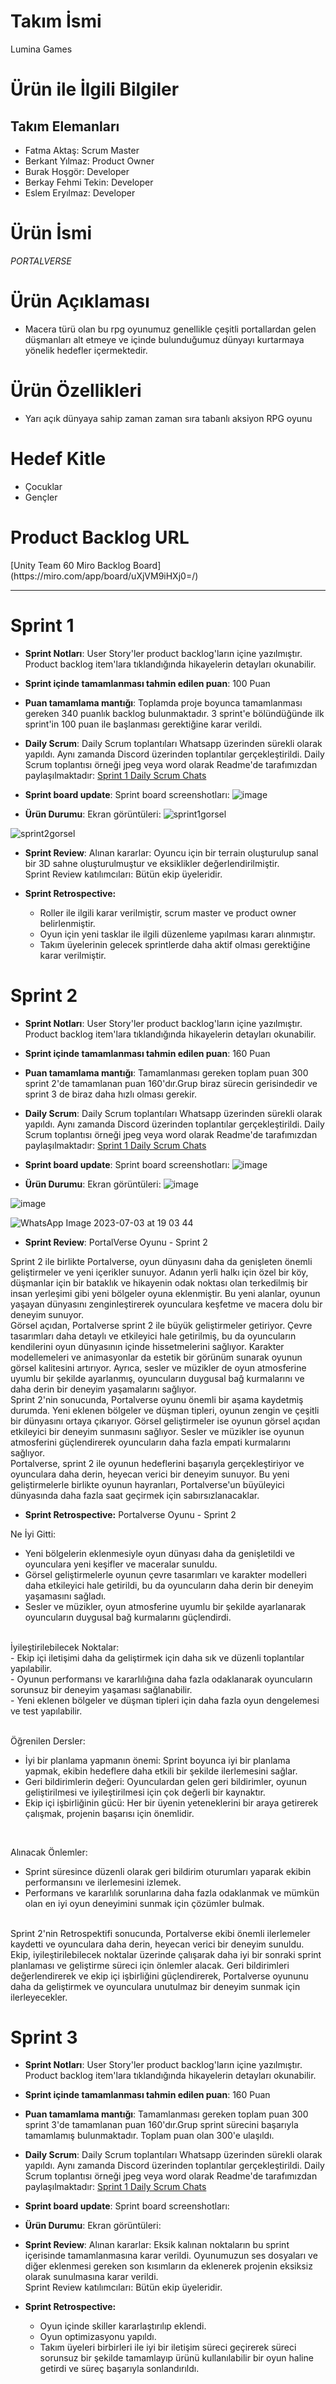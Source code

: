 <h1>Takım İsmi</h1>
<p>Lumina Games</p>

<h1>Ürün ile İlgili Bilgiler</h1>
<h2>Takım Elemanları</h2>
<ul>
  <li> Fatma Aktaş: Scrum Master </li>
  <li> Berkant Yılmaz: Product Owner </li>
  <li> Burak Hoşgör: Developer </li>
  <li> Berkay Fehmi Tekin: Developer </li>
  <li> Eslem Eryılmaz: Developer </li>
</ul>

<h1>Ürün İsmi</h1>
<i>PORTALVERSE</i>
<h1>Ürün Açıklaması</h1>
<ul>
  <li>Macera türü olan bu rpg oyunumuz genellikle çeşitli portallardan gelen düşmanları alt etmeye ve içinde bulunduğumuz dünyayı kurtarmaya yönelik hedefler içermektedir.</li>
</ul>
<h1>Ürün Özellikleri</h1>
<ul>
  <li>Yarı açık dünyaya sahip zaman zaman sıra tabanlı aksiyon RPG oyunu</li>
</ul>
<h1>Hedef Kitle</h1>
<ul>
  <li>Çocuklar</li>
  <li>Gençler</li>
</ul>
<h1>Product Backlog URL</h1>
[Unity Team 60 Miro Backlog Board](https://miro.com/app/board/uXjVM9iHXj0=/)



---

# Sprint 1


- **Sprint Notları**: User Story'ler product backlog'ların içine yazılmıştır. Product backlog item'lara tıklandığında hikayelerin detayları okunabilir.
  
- **Sprint içinde tamamlanması tahmin edilen puan**: 100 Puan


- **Puan tamamlama mantığı**: Toplamda proje boyunca tamamlanması gereken 340 puanlık backlog bulunmaktadır. 3 sprint'e bölündüğünde ilk sprint'in 100 puan ile başlanması gerektiğine karar verildi.


- **Daily Scrum**: Daily Scrum toplantıları Whatsapp üzerinden sürekli olarak yapıldı. Aynı zamanda Discord üzerinden toplantılar gerçekleştirildi. Daily Scrum toplantısı örneği jpeg veya word olarak Readme'de tarafımızdan paylaşılmaktadır: [Sprint 1 Daily Scrum Chats](https://github.com/fatmaaktas/U60bootcamp/tree/main/Sprint1_Documents)

- **Sprint board update**: Sprint board screenshotları: 
![image](https://github.com/fatmaaktas/U60bootcamp/assets/49655751/c4d93fff-e58e-4f36-9bad-2481f3642109)

- **Ürün Durumu**: Ekran görüntüleri:
![sprint1gorsel](https://github.com/fatmaaktas/U60bootcamp/assets/49655751/94434aa4-32df-411f-a265-4eaf56c84d28)


![sprint2gorsel](https://github.com/fatmaaktas/U60bootcamp/assets/49655751/ea11d901-cd98-41a2-a733-8d119f043aa1)



- **Sprint Review**: 
Alınan kararlar: Oyuncu için bir terrain oluşturulup sanal bir 3D sahne oluşturulmuştur ve eksiklikler değerlendirilmiştir. <br>
Sprint Review katılımcıları: Bütün ekip üyeleridir.

- **Sprint Retrospective:**
  - Roller ile ilgili karar verilmiştir, scrum master ve product owner belirlenmiştir.
  - Oyun için yeni tasklar ile ilgili düzenleme yapılması kararı alınmıştır.
  - Takım üyelerinin gelecek sprintlerde daha aktif olması gerektiğine karar verilmiştir.













# Sprint 2
- **Sprint Notları**: User Story'ler product backlog'ların içine yazılmıştır. Product backlog item'lara tıklandığında hikayelerin detayları okunabilir.

- **Sprint içinde tamamlanması tahmin edilen puan**: 160 Puan


- **Puan tamamlama mantığı**: Tamamlanması gereken toplam puan 300 sprint 2'de tamamlanan puan 160'dır.Grup biraz sürecin gerisindedir ve sprint 3 de biraz daha hızlı olması gerekir.


- **Daily Scrum**: Daily Scrum toplantıları Whatsapp üzerinden sürekli olarak yapıldı. Aynı zamanda Discord üzerinden toplantılar gerçekleştirildi. Daily Scrum toplantısı örneği jpeg veya word olarak Readme'de tarafımızdan paylaşılmaktadır: [Sprint 1 Daily Scrum Chats](https://github.com/fatmaaktas/U60bootcamp/tree/main/Sprint1_Documents)

- **Sprint board update**: Sprint board screenshotları:
 ![image](https://github.com/fatmaaktas/U60bootcamp/assets/49655751/01e71824-326b-43c5-b371-2695d155a761)



- **Ürün Durumu**: Ekran görüntüleri:
![image](https://github.com/fatmaaktas/U60bootcamp/assets/49655751/e2abef8e-75b3-4094-b1e0-1122ae7b68f5)

![image](https://github.com/fatmaaktas/U60bootcamp/assets/49655751/4026f446-fe9f-49a5-80ba-966e38e7219d)



![WhatsApp Image 2023-07-03 at 19 03 44](https://github.com/fatmaaktas/U60bootcamp/assets/49655751/5e9622a5-d18b-46ee-af34-ca6417d55bbf)





- **Sprint Review**: PortalVerse Oyunu - Sprint 2

Sprint 2 ile birlikte Portalverse, oyun dünyasını daha da genişleten önemli geliştirmeler ve yeni içerikler sunuyor. Adanın yerli halkı için özel bir köy, düşmanlar için bir bataklık ve hikayenin odak noktası olan terkedilmiş bir insan yerleşimi gibi yeni bölgeler oyuna eklenmiştir. Bu yeni alanlar, oyunun yaşayan dünyasını zenginleştirerek oyunculara keşfetme ve macera dolu bir deneyim sunuyor.
<br>
Görsel açıdan, Portalverse sprint 2 ile büyük geliştirmeler getiriyor. Çevre tasarımları daha detaylı ve etkileyici hale getirilmiş, bu da oyuncuların kendilerini oyun dünyasının içinde hissetmelerini sağlıyor. Karakter modellemeleri ve animasyonlar da estetik bir görünüm sunarak oyunun görsel kalitesini artırıyor. Ayrıca, sesler ve müzikler de oyun atmosferine uyumlu bir şekilde ayarlanmış, oyuncuların duygusal bağ kurmalarını ve daha derin bir deneyim yaşamalarını sağlıyor.
<br>
Sprint 2'nin sonucunda, Portalverse oyunu önemli bir aşama kaydetmiş durumda. Yeni eklenen bölgeler ve düşman tipleri, oyunun zengin ve çeşitli bir dünyasını ortaya çıkarıyor. Görsel geliştirmeler ise oyunun görsel açıdan etkileyici bir deneyim sunmasını sağlıyor. Sesler ve müzikler ise oyunun atmosferini güçlendirerek oyuncuların daha fazla empati kurmalarını sağlıyor.
<br>
Portalverse, sprint 2 ile oyunun hedeflerini başarıyla gerçekleştiriyor ve oyunculara daha derin, heyecan verici bir deneyim sunuyor. Bu yeni geliştirmelerle birlikte oyunun hayranları, Portalverse'un büyüleyici dünyasında daha fazla saat geçirmek için sabırsızlanacaklar.




- **Sprint Retrospective:** Portalverse Oyunu - Sprint 2

Ne İyi Gitti: <br>
- Yeni bölgelerin eklenmesiyle oyun dünyası daha da genişletildi ve oyunculara yeni keşifler ve maceralar sunuldu. <br>
- Görsel geliştirmelerle oyunun çevre tasarımları ve karakter modelleri daha etkileyici hale getirildi, bu da oyuncuların daha derin bir deneyim yaşamasını sağladı.<br>
- Sesler ve müzikler, oyun atmosferine uyumlu bir şekilde ayarlanarak oyuncuların duygusal bağ kurmalarını güçlendirdi.<br>

<br>
İyileştirilebilecek Noktalar: <br>
- Ekip içi iletişimi daha da geliştirmek için daha sık ve düzenli toplantılar yapılabilir.<br>
- Oyunun performansı ve kararlılığına daha fazla odaklanarak oyuncuların sorunsuz bir deneyim yaşaması sağlanabilir.<br>
- Yeni eklenen bölgeler ve düşman tipleri için daha fazla oyun dengelemesi ve test yapılabilir.<br>
<br>

Öğrenilen Dersler: <br>
- İyi bir planlama yapmanın önemi: Sprint boyunca iyi bir planlama yapmak, ekibin hedeflere daha etkili bir şekilde ilerlemesini sağlar. <br>
- Geri bildirimlerin değeri: Oyunculardan gelen geri bildirimler, oyunun geliştirilmesi ve iyileştirilmesi için çok değerli bir kaynaktır. <br>
- Ekip içi işbirliğinin gücü: Her bir üyenin yeteneklerini bir araya getirerek çalışmak, projenin başarısı için önemlidir. <br>
<br>

Alınacak Önlemler: <br>
- Sprint süresince düzenli olarak geri bildirim oturumları yaparak ekibin performansını ve ilerlemesini izlemek. <br>
- Performans ve kararlılık sorunlarına daha fazla odaklanmak ve mümkün olan en iyi oyun deneyimini sunmak için çözümler bulmak. <br>

<br>
Sprint 2'nin Retrospektifi sonucunda, Portalverse ekibi önemli ilerlemeler kaydetti ve oyunculara daha derin, heyecan verici bir deneyim sunuldu. Ekip, iyileştirilebilecek noktalar üzerinde çalışarak daha iyi bir sonraki sprint planlaması ve geliştirme süreci için önlemler alacak. Geri bildirimleri değerlendirerek ve ekip içi işbirliğini güçlendirerek, Portalverse oyununu daha da geliştirmek ve oyunculara unutulmaz bir deneyim sunmak için ilerleyecekler.





# Sprint 3
- **Sprint Notları**: User Story'ler product backlog'ların içine yazılmıştır. Product backlog item'lara tıklandığında hikayelerin detayları okunabilir.

- **Sprint içinde tamamlanması tahmin edilen puan**: 160 Puan


- **Puan tamamlama mantığı**: Tamamlanması gereken toplam puan 300 sprint 3'de tamamlanan puan 160'dır.Grup sprint sürecini başarıyla tamamlamış bulunmaktadır. Toplam puan olan 300'e ulaşıldı.


- **Daily Scrum**: Daily Scrum toplantıları Whatsapp üzerinden sürekli olarak yapıldı. Aynı zamanda Discord üzerinden toplantılar gerçekleştirildi. Daily Scrum toplantısı örneği jpeg veya word olarak Readme'de tarafımızdan paylaşılmaktadır: [Sprint 1 Daily Scrum Chats](https://github.com/fatmaaktas/U60bootcamp/tree/main/Sprint1_Documents)

- **Sprint board update**: Sprint board screenshotları: 


- **Ürün Durumu**: Ekran görüntüleri:







- **Sprint Review**: 
Alınan kararlar: Eksik kalınan noktaların bu sprint içerisinde tamamlanmasına karar verildi. Oyunumuzun ses dosyaları ve diğer eklenmesi gereken son kısımların da eklenerek projenin eksiksiz olarak sunulmasına karar verildi. <br>
Sprint Review katılımcıları: Bütün ekip üyeleridir.

- **Sprint Retrospective:**
  - Oyun içinde skiller kararlaştırılıp eklendi.
  - Oyun optimizasyonu yapıldı.
  - Takım üyeleri birbirleri ile iyi bir iletişim süreci geçirerek süreci sorunsuz bir şekilde tamamlayıp ürünü kullanılabilir bir oyun haline getirdi ve süreç başarıyla sonlandırıldı.
